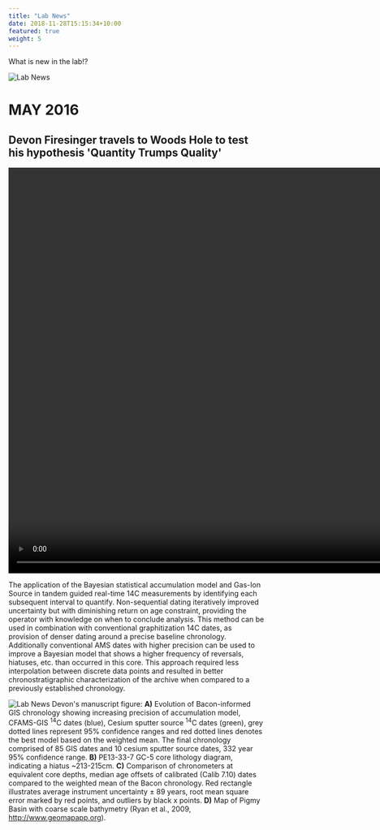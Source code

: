 ```yaml
---
title: "Lab News"
date: 2018-11-28T15:15:34+10:00
featured: true
weight: 5
---
```


What is new in the lab!?

![Lab News](/Ramped-PyrOx-Facility/images/Brad_canoe.JPG)

# MAY 2016

## Devon Firesinger travels to Woods Hole to test his hypothesis 'Quantity Trumps Quality'

<video autoplay muted controls width="1200" height="800">
    <source src="/Ramped-PyrOx-Facility/images/Bacon_animation.mp4" type="video/mp4">
</video>


The application of the Bayesian statistical accumulation model and Gas-Ion Source in tandem guided real-time 14C measurements by identifying each subsequent interval to quantify. Non-sequential dating iteratively improved uncertainty but with diminishing return on age constraint, providing the operator with knowledge on when to conclude analysis.
This method can be used in combination with conventional graphitization 14C dates, as provision of denser dating around a precise baseline chronology. Additionally conventional AMS dates with higher precision can be used to improve a Bayesian model that shows a higher frequency of reversals, hiatuses, etc. than occurred in this core. This approach required less interpolation between discrete data points and resulted in better chronostratigraphic characterization of the archive when compared to a previously established chronology.

![Lab News](/Ramped-PyrOx-Facility/images/DF_Final_figure_v4.png)
Devon's manuscript figure: **A)** Evolution of Bacon-informed GIS chronology showing increasing precision of accumulation model, CFAMS-GIS <sup>14</sup>C dates (blue), Cesium sputter source <sup>14</sup>C dates (green), grey dotted lines represent 95% confidence ranges and red dotted lines denotes the best model based on the weighted mean. The final chronology comprised of 85 GIS dates and 10 cesium sputter source dates, 332 year 95% confidence range. **B)** PE13-33-7 GC-5 core lithology diagram, indicating a hiatus ~213-215cm. **C)** Comparison of chronometers at equivalent core depths, median age offsets of calibrated (Calib 7.10) dates compared to the weighted mean of the Bacon chronology. Red rectangle illustrates average instrument uncertainty ± 89 years, root mean square error marked by red points, and outliers by black x points. **D)** Map of Pigmy Basin with coarse scale bathymetry (Ryan et al., 2009, http://www.geomapapp.org).